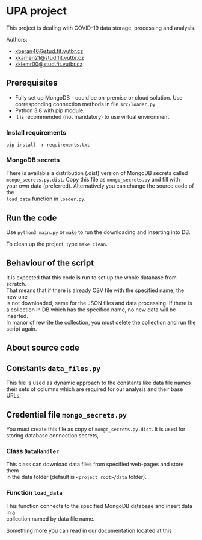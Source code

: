 # UPA project
This project is dealing with COVID-19 data storage, processing and analysis.

Authors:
 - xberan46@stud.fit.vutbr.cz
 - xkamen21@stud.fit.vutbr.cz
 - xklemr00@stud.fit.vutbr.cz

## Prerequisites
 - Fully set up MongoDB - could be on-premise or cloud solution. Use<br>
corresponding connection methods in file `src/loader.py`.
 - Python 3.8 with pip module.
 - It is recommended (not mandatory) to use virtual environment.
 
### Install requirements
`pip install -r requirements.txt`

### MongoDB secrets
There is available a distribution (.dist) version of MongoDB secrets called<br>
`mongo_secrets.py.dist`. Copy this file as `mongo_secrets.py` and fill with<br>
your own data (preferred). Alternatively you can change the source code of the<br>
`load_data` function in `loader.py`.

## Run the code
Use `python3 main.py` or `make` to run the downloading and inserting into DB.

To clean up the project, type `make clean`.

## Behaviour of the script
It is expected that this code is run to set up the whole database from scratch.<br>
That means that if there is already CSV file with the specified name, the new one<br>
is not downloaded, same for the JSON files and data processing. If there is<br>
a collection in DB which has the specified name, no new data will be inserted.<br>
In manor of rewrite the collection, you must delete the collection and run the<br>
script again.

## About source code
## Constants `data_files.py`
This file is used as dynamic approach to the constants like data file names<br>
their sets of columns which are required for our analysis and their base URLs.

## Credential file `mongo_secrets.py`
You must create this file as copy of `mongo_secrets.py.dist`. It is used for<br>
storing database connection secrets,

### Class `DataHandler`
This class can download data files from specified web-pages and store them<br>
in the data folder (default is `<project_root>/data` folder). <br>

### Function `load_data`
This function connects to the specified MongoDB database and insert data in a<br>
collection named by data file name.

Something more you can read in our documentation located at this